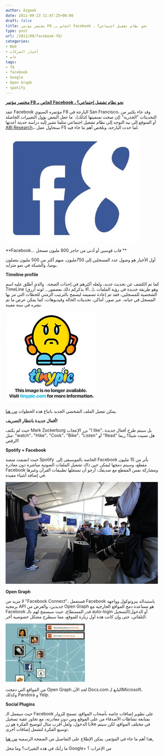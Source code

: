 ```yaml
---
author: dzgeek
date: 2011-09-23 11:47:25+00:00
draft: false
title: مختصر مؤتمر F8 الخاص بـ Facebook ، نحو نظام تشغيل اجتماعي؟
type: post
url: /2011/09/facebook-f8/
categories:
- Web
- أخبار الشركات
- عام
tags:
- f8
- facebook
- Google
- Open Graph
- spotify
---
```


**[مختصر مؤتمر F8 الخاص بـ Facebook ، نحو نظام تشغيل إجتماعي؟](https://www.it-scoop.com/2011/09/facebook-f8/)**


عقد Facebook مؤتمره السنوي F8 البارحة في San Francisco، وقد جاء بكثير من التحديثات "الجذرية" (إن صحت تسميتها كذلك)،  ما جعل البعض يؤول التغييرات الحاصلة أو المتوقع إلى نية التوجه إلى نظام تشغيل اجتماعي مثلما تشير إليه دراسة حديثة أعدتها [ABI Research](http://www.mactech.com/2011/09/22/abi-research-facebook-needs-its-own-operating-system)،، سنحاول عمل F5 لما حدث البارحة، ونلخص أهم ما جاء فيه.

[![](facebook-f8.png)
](https://www.it-scoop.com/2011/09/facebook-f8/)

**Facebook... قاب قوسين أو أدنى من حاجز 800 مليون مسجل
**

أول الأخبار هو وصول عدد المسجلين إلى 750مليون، منهم أكثر من 500 مليون يتصلون يوميا، والشبكة في نمو متزايد.

**Timeline profile**

كما تم الكشف عن تحديث جديد، ولعله أكثرهم في إحداث الضجة،  والذي أطلق عليه اسم TimeLine (ألا يذكركم ذلك بعصفور... لونه أزرق...)، وهو طريقة جديدة في رؤية الملفات الشخصية للمسجلين، فقد تم إعادة تصميمه ليسمح بالترتيب الزمني للحظات التي مر بها المسجل في حياته، عبر صور، أماكن، تحديثات الحالة وفيديوهات، كما يمكن عرض ما تم نشره في سنة معينة.


![](acqslx.png)



يمكن تفعيل الملف الشخصي الجديد باتباع هذه الخطوات [من هنا](http://techcrunch.com/2011/09/22/how-to-enable-facebook-timeline/).

**أفعال جديدة بانتظار التصريف!**

حيث لم يكتف Mark Zuckerburg بزر الإعجاب "I like"، بل سيتم طرح أفعال جديدة مثل: "watch"، "Hike"، "Cook"، "Bike"، "Listen" أو "Read" هل نسيت شيئا؟ ربما الرقص!

**Spotify + Facebook**

حيث انضمت منصة Spotify  الخاصة بالموسيقى إلى Facebook بأثر من 15 مليون مقطع، وسيتم دمجها ليمكن حين ذاك تشغيل الملفات الصوتية مباشرة دون مغادرة Facebook ومشاركة نفس المقطع مع صديقك، أرجو أن تستغلها تطبيقات القرآن وغيرها في إضافة أشياء مفيدة.

![](5178769981_65cee40aac.jpg)


**Open Graph**

لا مزيد من "Facebook Connect"، فستعمل Facebook باستبداله ببروتوكول وواجهة برمجية API جديدين، والغرض من Open Graph هو مساعدة دمج المواقع الخارجية مع Facebook قدر المستطاع، حيث سيسمح لهم بالـ auto-login أو الدخول/التسجيل التلقائي، حتى وإن كانت هذه أول زيارة للموقع، مما سيطرح مشكل خصوصية آخر.

![](facebookgraph.jpg)


من المواقع التي دمجت Open Graph لحد الآن Docs.com التابع لـMicrosoft، وكذلك Pandora و Yelp.

**Social Plugins**

حيث سيعمل الـ Facebook على تطوير إضافات خاصة بأصحاب المواقع، تسمح للزوار بمتابعة نشاطات الأصدقاء من على الموقع ومن دون مغادرته، مع تجاوز عقبة تسجيل الدخول، ولعل أقرب مثال لتوضيح الفكرة هو زر Like في مختلف المواقع، لكن سيتم توسيع الفكرة لتشمل إضافات أخرى.

هذا أهم ما جاء في المؤتمر، يمكن الإطلاع على التفاصيل من الصفحة الرسمية [من هنا.](https://www.facebook.com/f8)

ما رأيك في هذه التغيرات؟ وما محل Google+ من الإعراب ؟
